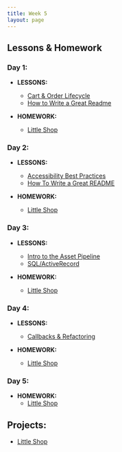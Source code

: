 ```yaml
---
title: Week 5
layout: page
---
```


## Lessons & Homework

### Day 1:

* **LESSONS:**
  - [Cart & Order Lifecycle](../lessons/cart_implementation)
  - [How to Write a Great Readme](../lessons/how_to_write_a_great_readme)

* **HOMEWORK:**
  - [Little Shop](http://backend.turing.io/module2/projects/little_shop)

### Day 2:

* **LESSONS:**
  - [Accessibility Best Practices](../lessons/accessibility_best_practices)
  - [How To Write a Great README](../lessons/how_to_write_a_great_readme)

* **HOMEWORK:**
  - [Little Shop](http://backend.turing.io/module2/projects/little_shop)

### Day 3:

* **LESSONS:**
  - [Intro to the Asset Pipeline](../lessons/intro_to_the_asset_pipeline)
  - [SQL/ActiveRecord](../slides/sql_active_record)

* **HOMEWORK:**
  - [Little Shop](http://backend.turing.io/module2/projects/little_shop)

### Day 4:

* **LESSONS:**
  - [Callbacks & Refactoring](../lessons/callbacks_and_refactoring)

* **HOMEWORK:**
  - [Little Shop](http://backend.turing.io/module2/projects/little_shop)

### Day 5:

* **HOMEWORK:**
  - [Little Shop](http://backend.turing.io/module2/projects/little_shop)

## Projects:

* [Little Shop](http://backend.turing.io/module2/projects/little_shop)
